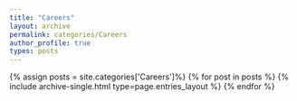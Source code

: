 ```yaml
---
title: "Careers"
layout: archive
permalink: categories/Careers
author_profile: true
types: posts
---
```


{% assign posts = site.categories['Careers']%}
{% for post in posts %}
  {% include archive-single.html type=page.entries_layout %}
{% endfor %}